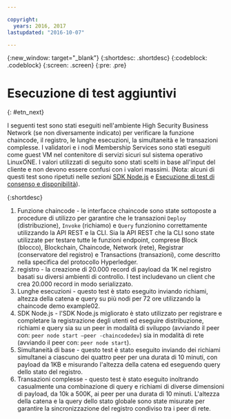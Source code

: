 ```yaml
---

copyright:
  years: 2016, 2017
lastupdated: "2016-10-07"

---
```


{:new_window: target="_blank"}
{:shortdesc: .shortdesc}
{:codeblock: .codeblock}
{:screen: .screen}
{:pre: .pre}


# Esecuzione di test aggiuntivi
{: #etn_next}


I seguenti test sono stati eseguiti nell'ambiente High Security Business Network (se non diversamente indicato) per verificare la funzione chaincode, il registro, le lunghe esecuzioni, la simultaneità e le transazioni complesse.  I validatori e i nodi Membership Services sono stati eseguiti come guest VM nel contenitore di servizi sicuri sul sistema operativo LinuxONE.  I valori utilizzati di seguito sono stati scelti in base all'input del cliente e non devono essere confusi con i valori massimi. (Nota: alcuni di questi test sono ripetuti nelle sezioni [SDK Node.js](etn_txn.html) e [Esecuzione di test di consenso e disponibilità](etn_pbft.html)).

{:shortdesc}

1. Funzione chaincode - le interfacce chaincode sono state sottoposte a procedure di utilizzo per garantire che le transazioni `Deploy` (distribuzione), `Invoke` (richiamo) e `Query` funzionino correttamente utilizzando la API REST e la CLI. Sia la API REST che la CLI sono state utilizzate per testare tutte le funzioni endpoint, comprese Block (blocco), Blockchain, Chaincode, Network (rete), Registrar (conservatore del registro) e Transactions (transazioni), come descritto nella specifica del protocollo Hyperledger.
2. registro - la creazione di 20.000 record di payload da 1K nel registro basati su diversi ambienti di controllo. I test includevano un client che crea 20.000 record in modo serializzato.
3. Lunghe esecuzioni - questo test è stato eseguito inviando richiami, altezza della catena e query su più nodi per 72 ore utilizzando la chaincode demo example02.
4. SDK Node.js - l'SDK Node.js migliorato è stato utilizzato per registrare e completare la registrazione degli utenti ed eseguire distribuzione, richiami e query sia su un peer in modalità di sviluppo (avviando il peer con: `peer node start –peer -chaincodedev`) sia in modalità di rete (avviando il peer con: `peer node start`).
5. Simultaneità di base - questo test è stato eseguito inviando dei richiami simultanei a ciascuno dei quattro peer per una durata di 10 minuti, con payload da 1KB e misurando l'altezza della catena ed eseguendo query dello stato del registro.
6. Transazioni complesse - questo test è stato eseguito inoltrando casualmente una combinazione di query e richiami di diverse dimensioni di payload, da 10k a 500K, ai peer per una durata di 10 minuti. L'altezza della catena e la query dello stato globale sono state misurate per garantire la sincronizzazione del registro condiviso tra i peer di rete.
